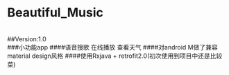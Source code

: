 # Beautiful_Music
<br>
##Version:1.0
<br>
###小功能app
####语音搜歌 在线播放 查看天气
####对android M做了兼容 material design风格
####使用Rxjava + retrofit2.0(初次使用到项目中还是比较菜)
